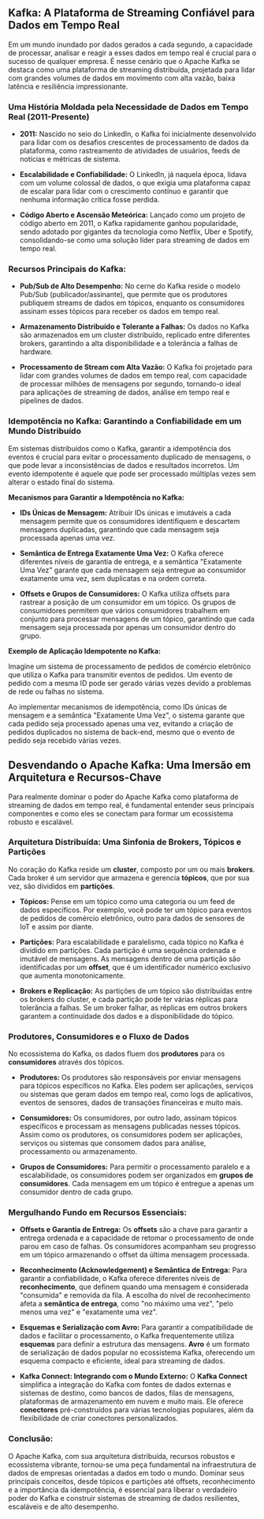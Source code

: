 ## Kafka: A Plataforma de Streaming Confiável para Dados em Tempo Real

Em um mundo inundado por dados gerados a cada segundo, a capacidade de processar, analisar e reagir a esses dados em tempo real é crucial para o sucesso de qualquer empresa. É nesse cenário que o Apache Kafka se destaca como uma plataforma de streaming distribuída, projetada para lidar com grandes volumes de dados em movimento com alta vazão, baixa latência e resiliência impressionante.

### Uma História Moldada pela Necessidade de Dados em Tempo Real (2011-Presente)

* **2011:**  Nascido no seio do LinkedIn, o Kafka foi inicialmente desenvolvido para lidar com os desafios crescentes de processamento de dados da plataforma, como rastreamento de atividades de usuários, feeds de notícias e métricas de sistema.

* **Escalabilidade e Confiabilidade:**  O LinkedIn, já naquela época, lidava com um volume colossal de dados, o que exigia uma plataforma capaz de escalar para lidar com o crescimento contínuo e garantir que nenhuma informação crítica fosse perdida.

* **Código Aberto e Ascensão Meteórica:**  Lançado como um projeto de código aberto em 2011, o Kafka rapidamente ganhou popularidade, sendo adotado por gigantes da tecnologia como Netflix, Uber e Spotify, consolidando-se como uma solução líder para streaming de dados em tempo real.

### Recursos Principais do Kafka:

* **Pub/Sub de Alto Desempenho:**  No cerne do Kafka reside o modelo Pub/Sub (publicador/assinante), que permite que os produtores publiquem streams de dados em tópicos, enquanto os consumidores assinam esses tópicos para receber os dados em tempo real.

* **Armazenamento Distribuído e Tolerante a Falhas:**  Os dados no Kafka são armazenados em um cluster distribuído, replicado entre diferentes brokers, garantindo a alta disponibilidade e a tolerância a falhas de hardware.

* **Processamento de Stream com Alta Vazão:**  O Kafka foi projetado para lidar com grandes volumes de dados em tempo real, com capacidade de processar milhões de mensagens por segundo, tornando-o ideal para aplicações de streaming de dados, análise em tempo real e pipelines de dados.

### Idempotência no Kafka: Garantindo a Confiabilidade em um Mundo Distribuído

Em sistemas distribuídos como o Kafka, garantir a idempotência dos eventos é crucial para evitar o processamento duplicado de mensagens, o que pode levar a inconsistências de dados e resultados incorretos. Um evento idempotente é aquele que pode ser processado múltiplas vezes sem alterar o estado final do sistema.

**Mecanismos para Garantir a Idempotência no Kafka:**

* **IDs Únicas de Mensagem:**  Atribuir IDs únicas e imutáveis ​​a cada mensagem permite que os consumidores identifiquem e descartem mensagens duplicadas, garantindo que cada mensagem seja processada apenas uma vez.

* **Semântica de Entrega Exatamente Uma Vez:** O Kafka oferece diferentes níveis de garantia de entrega, e a semântica "Exatamente Uma Vez" garante que cada mensagem seja entregue ao consumidor exatamente uma vez, sem duplicatas e na ordem correta.

* **Offsets e Grupos de Consumidores:** O Kafka utiliza offsets para rastrear a posição de um consumidor em um tópico. Os grupos de consumidores permitem que vários consumidores trabalhem em conjunto para processar mensagens de um tópico, garantindo que cada mensagem seja processada por apenas um consumidor dentro do grupo.

**Exemplo de Aplicação Idempotente no Kafka:**

Imagine um sistema de processamento de pedidos de comércio eletrônico que utiliza o Kafka para transmitir eventos de pedidos. Um evento de pedido com a mesma ID pode ser gerado várias vezes devido a problemas de rede ou falhas no sistema.

Ao implementar mecanismos de idempotência, como IDs únicas de mensagem e a semântica "Exatamente Uma Vez", o sistema garante que cada pedido seja processado apenas uma vez, evitando a criação de pedidos duplicados no sistema de back-end, mesmo que o evento de pedido seja recebido várias vezes.

## Desvendando o Apache Kafka: Uma Imersão em Arquitetura e Recursos-Chave

Para realmente dominar o poder do Apache Kafka como plataforma de streaming de dados em tempo real, é fundamental entender seus principais componentes e como eles se conectam para formar um ecossistema robusto e escalável.

### Arquitetura Distribuída: Uma Sinfonia de Brokers, Tópicos e Partições

No coração do Kafka reside um **cluster**, composto por um ou mais **brokers**. Cada broker é um servidor que armazena e gerencia **tópicos**, que por sua vez, são divididos em **partições**.

* **Tópicos:**  Pense em um tópico como uma categoria ou um feed de dados específicos. Por exemplo, você pode ter um tópico para eventos de pedidos de comércio eletrônico, outro para dados de sensores de IoT e assim por diante.

* **Partições:** Para escalabilidade e paralelismo, cada tópico no Kafka é dividido em partições. Cada partição é uma sequência ordenada e imutável de mensagens. As mensagens dentro de uma partição são identificadas por um **offset**, que é um identificador numérico exclusivo que aumenta monotonicamente.

* **Brokers e Replicação:** As partições de um tópico são distribuídas entre os brokers do cluster, e cada partição pode ter várias réplicas para tolerância a falhas. Se um broker falhar, as réplicas em outros brokers garantem a continuidade dos dados e a disponibilidade do tópico.

### Produtores, Consumidores e o Fluxo de Dados

No ecossistema do Kafka, os dados fluem dos **produtores** para os **consumidores** através dos tópicos.

* **Produtores:** Os produtores são responsáveis por enviar mensagens para tópicos específicos no Kafka. Eles podem ser aplicações, serviços ou sistemas que geram dados em tempo real, como logs de aplicativos, eventos de sensores, dados de transações financeiras e muito mais.

* **Consumidores:** Os consumidores, por outro lado, assinam tópicos específicos e processam as mensagens publicadas nesses tópicos. Assim como os produtores, os consumidores podem ser aplicações, serviços ou sistemas que consomem dados para análise, processamento ou armazenamento.

* **Grupos de Consumidores:** Para permitir o processamento paralelo e a escalabilidade, os consumidores podem ser organizados em **grupos de consumidores**. Cada mensagem em um tópico é entregue a apenas um consumidor dentro de cada grupo.

### Mergulhando Fundo em Recursos Essenciais:

* **Offsets e Garantia de Entrega:** Os **offsets** são a chave para garantir a entrega ordenada e a capacidade de retomar o processamento de onde parou em caso de falhas. Os consumidores acompanham seu progresso em um tópico armazenando o offset da última mensagem processada.

* **Reconhecimento (Acknowledgement) e Semântica de Entrega:** Para garantir a confiabilidade, o Kafka oferece diferentes níveis de **reconhecimento**, que definem quando uma mensagem é considerada "consumida" e removida da fila. A escolha do nível de reconhecimento afeta a **semântica de entrega**, como "no máximo uma vez", "pelo menos uma vez" e "exatamente uma vez".

* **Esquemas e Serialização com Avro:** Para garantir a compatibilidade de dados e facilitar o processamento, o Kafka frequentemente utiliza **esquemas** para definir a estrutura das mensagens. **Avro** é um formato de serialização de dados popular no ecossistema Kafka, oferecendo um esquema compacto e eficiente, ideal para streaming de dados.

* **Kafka Connect: Integrando com o Mundo Externo:** O **Kafka Connect** simplifica a integração do Kafka com fontes de dados externas e sistemas de destino, como bancos de dados, filas de mensagens, plataformas de armazenamento em nuvem e muito mais. Ele oferece **conectores** pré-construídos para várias tecnologias populares, além da flexibilidade de criar conectores personalizados.

### Conclusão:

O Apache Kafka, com sua arquitetura distribuída, recursos robustos e ecossistema vibrante, tornou-se uma peça fundamental na infraestrutura de dados de empresas orientadas a dados em todo o mundo. Dominar seus principais conceitos, desde tópicos e partições até offsets, reconhecimento e a importância da idempotência, é essencial para liberar o verdadeiro poder do Kafka e construir sistemas de streaming de dados resilientes, escaláveis ​​e de alto desempenho. 
